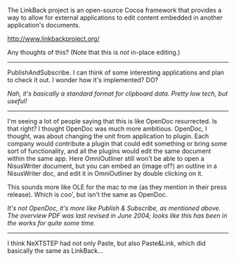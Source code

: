 The LinkBack project is an open-source Cocoa framework that provides a way to allow for external applications to edit content embedded in another application's documents.

http://www.linkbackproject.org/

Any thoughts of this? (Note that this is *not* in-place editing.)

----

PublishAndSubscribe. I can think of some interesting applications and plan to check it out. I wonder how it's implemented? DO?

*Nah, it's basically a standard format for clipboard data.  Pretty low tech, but useful!*

----

I'm seeing a lot of people saying that this is like OpenDoc resurrected.  Is that right?  I thought OpenDoc was much more ambitious.  OpenDoc, I thought, was about changing the unit from application to plugin.  Each company would contribute a plugin that could edit something or bring some sort of functionality, and all the plugins would edit the same document within the same app.  Here OmniOutliner still won't be able to open a NisusWriter document, but you can embed an (image of?) an outline in a NisusWriter doc, and edit it in OmniOutliner by double clicking on it.

This sounds more like OLE for the mac to me (as they mention in their press release).  Which is coo', but isn't the same as OpenDoc.

*It's not OpenDoc, it's more like Publish & Subscribe, as mentioned above. The overview PDF was last revised in June 2004; looks like this has been in the works for quite some time.*

----

I think NeXTSTEP had not only Paste, but also Paste&Link, which did basically the same as LinkBack...
